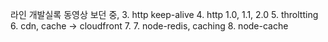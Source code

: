 라인 개발실록 동영상 보던 중, 
3. http keep-alive
4. http 1.0, 1.1, 2.0
5.  throltting
6. cdn, cache -> cloudfront
7. 7. node-redis, caching
8. node-cache